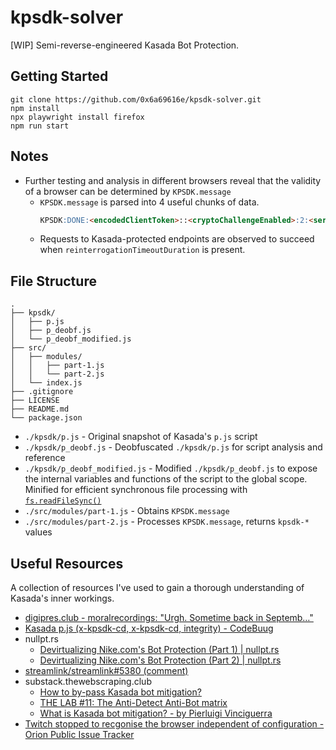 # kpsdk-solver
[WIP] Semi-reverse-engineered Kasada Bot Protection.

## Getting Started
```
git clone https://github.com/0x6a69616e/kpsdk-solver.git
npm install
npx playwright install firefox
npm run start
```


## Notes
- Further testing and analysis in different browsers reveal that the validity of a browser can be determined by `KPSDK.message`
  - `KPSDK.message` is parsed into 4 useful chunks of data.
    ```md
    KPSDK:DONE:<encodedClientToken>::<cryptoChallengeEnabled>:2:<serverTime>:<reinterrogationTimeoutDuration>
    ```
  - Requests to Kasada-protected endpoints are observed to succeed when `reinterrogationTimeoutDuration` is present.


## File Structure
```
.
├── kpsdk/
│   ├── p.js
│   ├── p_deobf.js
│   └── p_deobf_modified.js
├── src/
│   ├── modules/
│   │   ├── part-1.js
│   │   └── part-2.js
│   └── index.js
├── .gitignore
├── LICENSE
├── README.md
└── package.json
```
- `./kpsdk/p.js` - Original snapshot of Kasada's `p.js` script
- `./kpsdk/p_deobf.js` - Deobfuscated `./kpsdk/p.js` for script analysis and reference
- `./kpsdk/p_deobf_modified.js` - Modified `./kpsdk/p_deobf.js` to expose the internal variables and functions of the script to the global scope. Minified for efficient synchronous file processing with [`fs.readFileSync()`](https://github.com/0x6a69616e/kpsdk-solver/blob/51ee22b3c255e97ebdd31d9d1ba8320f4d6bc1fc/src/modules/part-2.js#L18)
- `./src/modules/part-1.js` - Obtains `KPSDK.message`
- `./src/modules/part-2.js` - Processes `KPSDK.message`, returns `kpsdk-*` values


## Useful Resources
A collection of resources I've used to gain a thorough understanding of Kasada's inner workings.
- [digipres.club - moralrecordings: "Urgh. Sometime back in Septemb…"](https://digipres.club/@moralrecordings/109494350891524509)
- [Kasada p.js (x-kpsdk-cd, x-kpsdk-cd, integrity) - CodeBuug](https://www.codebuug.com/cs135253952)
- nullpt.rs
  - [Devirtualizing Nike.com's Bot Protection (Part 1) | nullpt.rs
](https://www.nullpt.rs/devirtualizing-nike-vm-1)
  - [Devirtualizing Nike.com's Bot Protection (Part 2) | nullpt.rs
](https://www.nullpt.rs/devirtualizing-nike-vm-2)
- [streamlink/streamlink#5380 (comment)](https://github.com/streamlink/streamlink/issues/5380#issuecomment-1599433861)
- substack.thewebscraping.club
  - [How to by-pass Kasada bot mitigation?](https://substack.thewebscraping.club/p/how-to-by-pass-kasada-bot-mitigation)
  - [THE LAB #11: The Anti-Detect Anti-Bot matrix](https://substack.thewebscraping.club/p/anti-detect-anti-bot-matrix)
  - [What is Kasada bot mitigation? - by Pierluigi Vinciguerra](https://substack.thewebscraping.club/p/what-is-kasada-bot-mitigation)
- [Twitch stopped to recgonise the browser independent of configuration - Orion Public Issue Tracker](https://orionfeedback.org/d/4601-twitch-stopped-to-recgonise-the-browser-independent-of-configuration/13)
